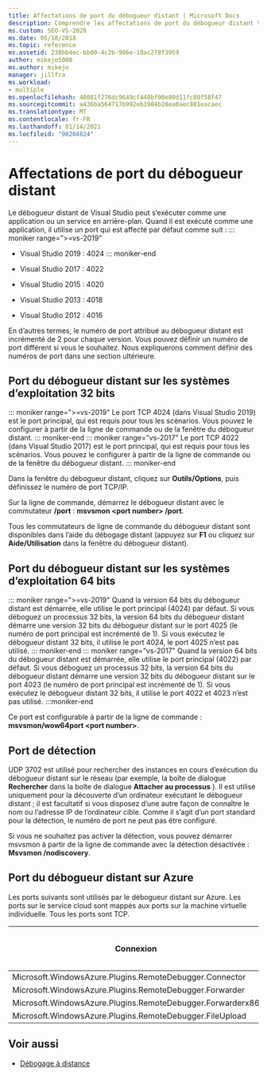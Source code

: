 ```yaml
---
title: Affectations de port du débogueur distant | Microsoft Docs
description: Comprendre les affectations de port du débogueur distant Visual Studio sur les systèmes d’exploitation 32 bits, les systèmes d’exploitation 64 bits et Azure. En savoir plus sur le port de découverte.
ms.custom: SEO-VS-2020
ms.date: 05/18/2018
ms.topic: reference
ms.assetid: 238bb4ec-bb00-4c2b-986e-18ac278f3959
author: mikejo5000
ms.author: mikejo
manager: jillfra
ms.workload:
- multiple
ms.openlocfilehash: 40081f276dc9649cf448bf00e80d11fc80f58f47
ms.sourcegitcommit: a436ba564717b992eb1984b28ea0aec801eacaec
ms.translationtype: MT
ms.contentlocale: fr-FR
ms.lasthandoff: 01/14/2021
ms.locfileid: "98204824"
---
```

# <a name="remote-debugger-port-assignments"></a>Affectations de port du débogueur distant
Le débogueur distant de Visual Studio peut s’exécuter comme une application ou un service en arrière-plan. Quand il est exécuté comme une application, il utilise un port qui est affecté par défaut comme suit :
::: moniker range=">=vs-2019"
- Visual Studio 2019 : 4024
::: moniker-end
- Visual Studio 2017 : 4022

- Visual Studio 2015 : 4020

- Visual Studio 2013 : 4018

- Visual Studio 2012 : 4016

En d’autres termes, le numéro de port attribué au débogueur distant est incrémenté de 2 pour chaque version. Vous pouvez définir un numéro de port différent si vous le souhaitez. Nous expliquerons comment définir des numéros de port dans une section ultérieure.

## <a name="the-remote-debugger-port-on-32-bit-operating-systems"></a>Port du débogueur distant sur les systèmes d’exploitation 32 bits

::: moniker range=">=vs-2019"
 Le port TCP 4024 (dans Visual Studio 2019) est le port principal, qui est requis pour tous les scénarios. Vous pouvez le configurer à partir de la ligne de commande ou de la fenêtre du débogueur distant.
::: moniker-end
::: moniker range="vs-2017"
 Le port TCP 4022 (dans Visual Studio 2017) est le port principal, qui est requis pour tous les scénarios. Vous pouvez le configurer à partir de la ligne de commande ou de la fenêtre du débogueur distant.
::: moniker-end

 Dans la fenêtre du débogueur distant, cliquez sur **Outils/Options**, puis définissez le numéro de port TCP/IP.

 Sur la ligne de commande, démarrez le débogueur distant avec le commutateur **/port** : **msvsmon \<port number> /port**.

 Tous les commutateurs de ligne de commande du débogueur distant sont disponibles dans l’aide du débogage distant (appuyez sur **F1** ou cliquez sur **Aide/Utilisation** dans la fenêtre du débogueur distant).

## <a name="the-remote-debugger-port-on-64-bit-operating-systems"></a>Port du débogueur distant sur les systèmes d’exploitation 64 bits
::: moniker range=">=vs-2019"
 Quand la version 64 bits du débogueur distant est démarrée, elle utilise le port principal (4024) par défaut.  Si vous déboguez un processus 32 bits, la version 64 bits du débogueur distant démarre une version 32 bits du débogueur distant sur le port 4025 (le numéro de port principal est incrémenté de 1). Si vous exécutez le débogueur distant 32 bits, il utilise le port 4024, le port 4025 n’est pas utilisé.
::: moniker-end
::: moniker range="vs-2017"
 Quand la version 64 bits du débogueur distant est démarrée, elle utilise le port principal (4022) par défaut.  Si vous déboguez un processus 32 bits, la version 64 bits du débogueur distant démarre une version 32 bits du débogueur distant sur le port 4023 (le numéro de port principal est incrémenté de 1). Si vous exécutez le débogueur distant 32 bits, il utilise le port 4022 et 4023 n’est pas utilisé.
:::moniker-end

 Ce port est configurable à partir de la ligne de commande : **msvsmon/wow64port \<port number>**.

## <a name="the-discovery-port"></a>Port de détection
 UDP 3702 est utilisé pour rechercher des instances en cours d’exécution du débogueur distant sur le réseau (par exemple, la boîte de dialogue **Rechercher** dans la boîte de dialogue **Attacher au processus** ). Il est utilisé uniquement pour la découverte d’un ordinateur exécutant le débogueur distant ; il est facultatif si vous disposez d’une autre façon de connaître le nom ou l’adresse IP de l’ordinateur cible. Comme il s’agit d’un port standard pour la détection, le numéro de port ne peut pas être configuré.

 Si vous ne souhaitez pas activer la détection, vous pouvez démarrer msvsmon à partir de la ligne de commande avec la détection désactivée :  **Msvsmon /nodiscovery**.

## <a name="remote-debugger-ports-on-azure"></a>Port du débogueur distant sur Azure
 Les ports suivants sont utilisés par le débogueur distant sur Azure. Les ports sur le service cloud sont mappés aux ports sur la machine virtuelle individuelle. Tous les ports sont TCP.

|Connexion|Port sur le service cloud|Port sur la machine virtuelle|
|-|-|-|
|Microsoft.WindowsAzure.Plugins.RemoteDebugger.Connector|30400|30398|
|Microsoft.WindowsAzure.Plugins.RemoteDebugger.Forwarder|31400|31398|
|Microsoft.WindowsAzure.Plugins.RemoteDebugger.Forwarderx86|31401|31399|
|Microsoft.WindowsAzure.Plugins.RemoteDebugger.FileUpload|32400|32398|

## <a name="see-also"></a>Voir aussi
- [Débogage à distance](../debugger/remote-debugging.md)
